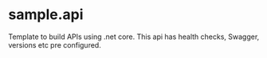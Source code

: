 # sample.api
Template to build APIs using .net core. This api has health checks, Swagger, versions etc pre configured.  

